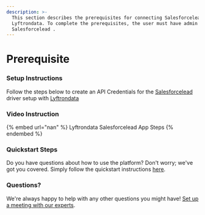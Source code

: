 ```yaml
---
description: >-
  This section describes the prerequisites for connecting Salesforcelead  to
  Lyftrondata. To complete the prerequisites, the user must have admin access to
  Salesforcelead .
---
```


# Prerequisite

<mark style="color:blue;"></mark>

### Setup Instructions

Follow the steps below to create an API Credentials for the [Salesforcelead ](nan) driver setup with [Lyftrondata](https://www.lyftrondata.com)

### Video Instruction

{% embed url="nan" %}
Lyftrondata Salesforcelead  App Steps
{% endembed %}

### Quickstart Steps

Do you have questions about how to use the platform? Don't worry; we've got you covered. Simply follow the quickstart instructions [here](README.md).

### Questions? <a href="#questions" id="questions"></a>

We're always happy to help with any other questions you might have! [Set up a meeting with our experts](https://www.lyftrondata.com/book-a-meeting/).

